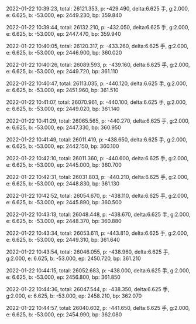 2022-01-22 10:39:23, total: 26121.353, p: -429.490, delta:6.625 手, g:2.000, e: 6.625, b: -53.000, ep: 2449.230, bp: 359.840

2022-01-22 10:39:44, total: 26132.210, p: -432.050, delta:6.625 手, g:2.000, e: 6.625, b: -53.000, ep: 2447.470, bp: 359.940

2022-01-22 10:40:05, total: 26120.317, p: -433.260, delta:6.625 手, g:2.000, e: 6.625, b: -53.000, ep: 2446.900, bp: 360.020

2022-01-22 10:40:26, total: 26089.593, p: -439.160, delta:6.625 手, g:2.000, e: 6.625, b: -53.000, ep: 2449.720, bp: 361.110

2022-01-22 10:40:47, total: 26113.035, p: -440.120, delta:6.625 手, g:2.000, e: 6.625, b: -53.000, ep: 2451.960, bp: 361.510

2022-01-22 10:41:07, total: 26070.961, p: -440.100, delta:6.625 手, g:2.000, e: 6.625, b: -53.000, ep: 2449.020, bp: 361.140

2022-01-22 10:41:29, total: 26065.565, p: -440.270, delta:6.625 手, g:2.000, e: 6.625, b: -53.000, ep: 2447.330, bp: 360.950

2022-01-22 10:41:49, total: 26011.419, p: -438.650, delta:6.625 手, g:2.000, e: 6.625, b: -53.000, ep: 2442.150, bp: 360.100

2022-01-22 10:42:10, total: 26011.360, p: -440.600, delta:6.625 手, g:2.000, e: 6.625, b: -53.000, ep: 2445.000, bp: 360.700

2022-01-22 10:42:31, total: 26031.803, p: -440.210, delta:6.625 手, g:2.000, e: 6.625, b: -53.000, ep: 2448.830, bp: 361.130

2022-01-22 10:42:52, total: 26054.670, p: -438.110, delta:6.625 手, g:2.000, e: 6.625, b: -53.000, ep: 2445.890, bp: 360.500

2022-01-22 10:43:13, total: 26048.448, p: -438.670, delta:6.625 手, g:2.000, e: 6.625, b: -53.000, ep: 2448.370, bp: 360.880

2022-01-22 10:43:34, total: 26053.611, p: -443.810, delta:6.625 手, g:2.000, e: 6.625, b: -53.000, ep: 2449.310, bp: 361.640

2022-01-22 10:43:54, total: 26046.055, p: -438.960, delta:6.625 手, g:2.000, e: 6.625, b: -53.000, ep: 2450.720, bp: 361.210

2022-01-22 10:44:15, total: 26052.683, p: -438.000, delta:6.625 手, g:2.000, e: 6.625, b: -53.000, ep: 2456.800, bp: 361.850

2022-01-22 10:44:36, total: 26047.544, p: -438.350, delta:6.625 手, g:2.000, e: 6.625, b: -53.000, ep: 2458.210, bp: 362.070

2022-01-22 10:44:57, total: 26040.602, p: -441.650, delta:6.625 手, g:2.000, e: 6.625, b: -53.000, ep: 2454.990, bp: 362.080